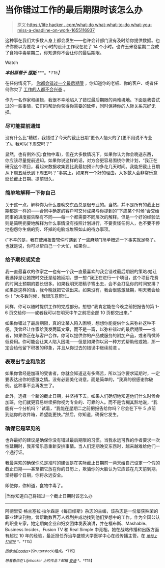 # 当你错过工作的最后期限时该怎么办

> 原文:[https://life hacker . com/what-do what-what-to-do what-you-miss-a-deadline-on-work-1655116937](https://lifehacker.com/what-to-do-when-you-miss-a-deadline-at-work-1655116937)

这种事在我们大多数人身上都会发生——也许会计部门没有及时给你提供数据。也许你原以为要花 4 个小时的设计工作现在花了 14 个小时。也许玉米卷星期二变成了食物中毒星期二，你知道你不会让你的最后期限。

Watch

***本帖原载于*** [***缪斯***](https://www.themuse.com/advice/what-to-do-when-you-know-youre-going-to-miss-a-deadline) ***。**T15】*

在任何情况下， [你都会错过一个最后期限](https://lifehacker.com/how-to-handle-big-time-mess-ups-at-work-1623238231) ，你知道你的老板、你的客户、或者任何你欠了 [工作的人都不会兴奋](https://www.themuse.com/advice/the-bad-habit-thats-killing-your-reputation-at-work?ref=search) 。

作为一名作家和编辑，我很不幸地陷入了错过最后期限的两难境地。下面是我尝试过的一些事情，它们将帮助你获得你需要的延伸，同时保持你的人际关系完好无损。

### 尽可能提前通知

没有什么比“糟糕，我错过了今天的截止日期”更令人恼火的了(更不用说不专业了)。我可以下周交吗？”

显然，也有例外(见:食物中毒)，但在大多数情况下，如果你认为你会晚送东西，你应该尽量提前通知。如果你说这样的话，对方会更容易围绕你做计划，“我正在研究这个项目，看起来数据收集要比我最初预计的多花几天时间。我能把截止日期从下周五延长到下周五吗？”事实上，如果有一个好的理由，大多数人会非常乐意延长截止日期。提前很久。

### 简单地解释一下你自己

关于这一点，解释你为什么要晚交东西总是很专业的。当然，并不是所有的截止日期都是一样的——合同中确定的客户可交付成果与你提到的“下周某个时候”会交给同事的进度报告略有不同——每一个都需要不同层次的解释。但是一个好的经验法则是简明扼要地解释为什么事情没有按照计划进行，不要责怪任何人，也不要不停地抱怨你生病的狗、坏掉的电脑或堆积如山的待办事项。

(“不幸的是，我在使用报告软件时遇到了一些麻烦”)简单概述一下事实就足够了。也就是说，你可以帮自己一个大忙，如果你…

### 给予期权或奖金

我一直最喜欢的作家之一也有一个我一直最喜欢的我会错过最后期限的策略:她让我选择是让她按时交还是给她延期。想一想:“我正在进行一个项目，这个项目花费的时间比预期的要长很多。如果我明天把稿子寄出去，会不会打乱你的时间安排？如果是这样的话，我今晚就把它做出来。如果没有，我会很感激延期，明天我会给你！”大多数时候，我很乐意帮忙。

同样，你可以随时提供工作的完成部分。想想:“我肯定能在今晚之前把报告的第 1-6 页交给你——或者我可以在明天中午之前把全部 10 页都交出来。”

如果你错过了最后期限，真的让某人陷入困境，想想你能提供什么来弥补这种不便。我曾经让作家给我发两篇文章，而不是一篇，以弥补错过的最后期限——或者，如果你正在与客户合作，你可以提供你的产品或服务的附加产品，或者稍微降低费用。你可能会让某人陷入困境——但是如果你以另一种方式帮助他或她，那一定会给他留下积极的印象，并且从你过去的错误中继续前进 。

### 表现出专业和欣赏

如果你曾经是加班的受害者，你就会知道这有多痛苦，所以当你要求延期时，一定要表达出你的感激之情。没有必要美化诗意，而是简单的，“我真的很感谢你破例。这种事不会再发生了。

此外，选择一个新的截止日期，并坚持下去。如果人们确切地知道他们什么时候会加班，他们就更容易继续把你视为专业的、可靠的人。而不是含糊其辞地说，“我能有一个分机吗？”试着，“我能在星期二之前把报告给你吗？它会在下午 5 点前到达你的收件箱，希望能更快。”然后，你知道，确保它发生。

### 确保它是罕见的

也许最好的建议是确保你没有错过最后期限的习惯。当我永远可靠的作者要求一次性延期时，我非常乐意重新安排事情。当人们定期晚交东西时，越来越难给他们一个通行证。

我最喜欢的确保你总是准时的建议是在实际截止日期前一两天给自己设定一个假的截止日期——甚至把它放在你的日历上，欺骗你的大脑认为它应该在几天前到期。坚持那个日期，你将永远安全。

即使你，你知道，食物中毒了。

|当你知道自己将错过一个截止日期时该怎么办

* * *

阿德里安·格兰塞拉·拉尔森是《每日缪斯》杂志的主编，该杂志是一份屡获殊荣的职业建议刊物，曾帮助数百万人找到并成功找到他们梦想中的工作。作为全国公认的职业专家，她定期向企业和妇女团体发表演讲，并在福布斯、Mashable、Business Insider、Fusion TV 和 Real Simple 中亮相。她在战略传播和出版方面有超过 10 年的经验，最近担任乔治华盛顿大学医学中心在线传播主管。在 [<small>*推特上打招呼*</small>](https://twitter.com/adriangranzella) <small>*。*T15】</small>

<small>*图像由*</small>[<small>*Dooder*</small>](http://www.shutterstock.com/pic.mhtml?id=217082875&src=id)<small>*(Shutterstock)组成。*T15】</small>

<small>*想看看你在 Lifehacker 上的作品？邮箱*</small> [<small>*安迪*</small>](mailto:andy@lifehacker.com) <small>*。*T15】</small>